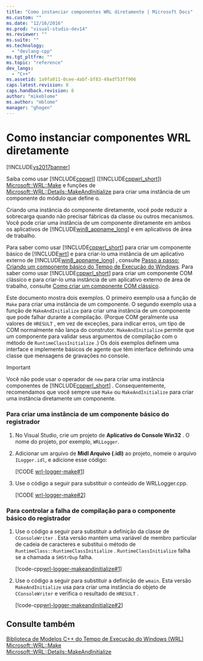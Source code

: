 ```yaml
---
title: "Como instanciar componentes WRL diretamente | Microsoft Docs"
ms.custom: ""
ms.date: "12/16/2016"
ms.prod: "visual-studio-dev14"
ms.reviewer: ""
ms.suite: ""
ms.technology: 
  - "devlang-cpp"
ms.tgt_pltfrm: ""
ms.topic: "reference"
dev_langs: 
  - "C++"
ms.assetid: 1a9fa011-0cee-4abf-bf83-49adf53ff906
caps.latest.revision: 8
caps.handback.revision: 8
author: "mikeblome"
ms.author: "mblome"
manager: "ghogen"
---
```

# Como instanciar componentes WRL diretamente
[!INCLUDE[vs2017banner](../assembler/inline/includes/vs2017banner.md)]

Saiba como usar [!INCLUDE[cppwrl](../windows/includes/cppwrl_md.md)] \([!INCLUDE[cppwrl_short](../windows/includes/cppwrl_short_md.md)]\) [Microsoft::WRL::Make](../windows/make-function.md) e funções de [Microsoft::WRL::Details::MakeAndInitialize](../windows/makeandinitialize-function.md) para criar uma instância de um componente do módulo que define o.  
  
 Criando uma instância do componente diretamente, você pode reduzir a sobrecarga quando não precisar fábricas da classe ou outros mecanismos.  Você pode criar uma instância de um componente diretamente em ambos os aplicativos de [!INCLUDE[win8_appname_long](../build/includes/win8_appname_long_md.md)] e em aplicativos de área de trabalho.  
  
 Para saber como usar [!INCLUDE[cppwrl_short](../windows/includes/cppwrl_short_md.md)] para criar um componente básico de [!INCLUDE[wrt](../atl/reference/includes/wrt_md.md)] e para criar\-lo uma instância de um aplicativo externo de [!INCLUDE[win8_appname_long](../build/includes/win8_appname_long_md.md)] , consulte [Passo a passo: Criando um componente básico do Tempo de Execução do Windows](../windows/walkthrough-creating-a-basic-windows-runtime-component-using-wrl.md).  Para saber como usar [!INCLUDE[cppwrl_short](../windows/includes/cppwrl_short_md.md)] para criar um componente COM clássico e para criar\-lo uma instância de um aplicativo externo de área de trabalho, consulte [Como criar um componente COM clássico](../windows/how-to-create-a-classic-com-component-using-wrl.md).  
  
 Este documento mostra dois exemplos.  O primeiro exemplo usa a função de `Make` para criar uma instância de um componente.  O segundo exemplo usa a função de `MakeAndInitialize` para criar uma instância de um componente que pode falhar durante a compilação. \(Porque COM geralmente usa valores de `HRESULT` , em vez de exceções, para indicar erros, um tipo de COM normalmente não lança do construtor.  `MakeAndInitialize` permite que um componente para validar seus argumentos de compilação com o método de `RuntimeClassInitialize` .\) Os dois exemplos definem uma interface e implemente básicos de agente que têm interface definindo uma classe que mensagens de gravações no console.  
  
> [!IMPORTANT]
>  Você não pode usar o operador de `new` para criar uma instância componentes de [!INCLUDE[cppwrl_short](../windows/includes/cppwrl_short_md.md)] .  Consequentemente, recomendamos que você sempre use `Make` ou `MakeAndInitialize` para criar uma instância diretamente um componente.  
  
### Para criar uma instância de um componente básico do registrador  
  
1.  No Visual Studio, crie um projeto de **Aplicativo do Console Win32** .  O nome do projeto, por exemplo, `WRLLogger`.  
  
2.  Adicionar um arquivo de **Midl Arquivo \(.idl\)** ao projeto, nomeie o arquivo `ILogger.idl`, e adicione esse código:  
  
     [!CODE [wrl-logger-make#1](../CodeSnippet/VS_Snippets_Misc/wrl-logger-make#1)]  
  
3.  Use o código a seguir para substituir o conteúdo de WRLLogger.cpp.  
  
     [!CODE [wrl-logger-make#2](../CodeSnippet/VS_Snippets_Misc/wrl-logger-make#2)]  
  
### Para controlar a falha de compilação para o componente básico do registrador  
  
1.  Use o código a seguir para substituir a definição da classe de `CConsoleWriter` .  Esta versão mantém uma variável de membro particular de cadeia de caracteres e substitui o método de `RuntimeClass::RuntimeClassInitialize` .  `RuntimeClassInitialize` falha se a chamada a `SHStrDup` falha.  
  
     [!code-cpp[wrl-logger-makeandinitialize#1](../windows/codesnippet/CPP/how-to-instantiate-wrl-components-directly_1.cpp)]  
  
2.  Use o código a seguir para substituir a definição de `wmain`.  Esta versão `MakeAndInitialize` usa para criar uma instância do objeto de `CConsoleWriter` e verifica o resultado de `HRESULT` .  
  
     [!code-cpp[wrl-logger-makeandinitialize#2](../windows/codesnippet/CPP/how-to-instantiate-wrl-components-directly_2.cpp)]  
  
## Consulte também  
 [Biblioteca de Modelos C\+\+ do Tempo de Execução do Windows \(WRL\)](../Topic/Windows%20Runtime%20C++%20Template%20Library%20\(WRL\).md)   
 [Microsoft::WRL::Make](../windows/make-function.md)   
 [Microsoft::WRL::Details::MakeAndInitialize](../windows/makeandinitialize-function.md)